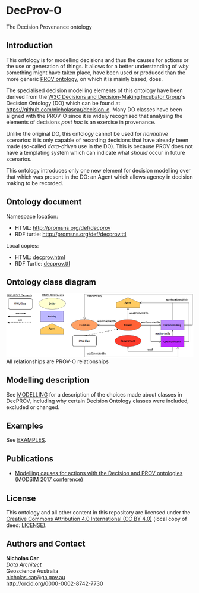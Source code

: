 # DecProv-O
The Decision Provenance ontology


## Introduction
This ontology is for modelling decisions and thus the causes for actions or the use or generation of things. It allows for a better understanding of *why* something might have taken place, have been used or produced than the more generic [PROV ontology](https://www.w3.org/TR/prov-o/), on which it is mainly based, does.  

The specialised decision modelling elements of this ontology have been derived from the [W3C Decisions and Decision-Making Incubator Group](https://www.w3.org/2005/Incubator/decision/)'s Decision Ontology (DO) which can be found at <https://github.com/nicholascar/decision-o>. Many DO classes have been aligned with the PROV-O since it is widely recognised that analysing the elements of decisions *post hoc* is an exercise in provenance.

Unlike the original DO, this ontology cannot be used for *normative* scenarios: it is only capable of recording decisions that have already been made (so-called *data-driven* use in the DO). This is because PROV does not have a templating system which can indicate what *should* occur in future scenarios.

This ontology introduces only one new element for decision modelling over that which was present in the DO: an Agent which allows agency in decision making to be recorded.


## Ontology document
Namespace location:
* HTML: <http://promsns.org/def/decprov>
* RDF turtle: <http://promsns.org/def/decprov.ttl>

Local copies:
* HTML: [decprov.html](decprov.html)  
* RDF Turtle: [decprov.ttl](decprov.ttl)


## Ontology class diagram
![](images/decprov.png)  
All relationships are PROV-O relationships

## Modelling description
See [MODELLING](MODELLING.md) for a description of the choices made about classes in DecPROV, including why certain Decision Ontology classes were included, excluded or changed.


## Examples
See [EXAMPLES](EXAMPLES.md).


## Publications
* [Modelling causes for actions with the Decision and PROV ontologies (MODSIM 2017 conference)](http://github.com/nicholascar/decprov-ont/blob/master/references/Car2017-Modelling-causes-for-actions-with-the-Decision-and-PROV-ontologies.pdf)


## License
This ontology and all other content in this repository are licensed under the [Creative Commons Attribution 4.0 International (CC BY 4.0)](https://creativecommons.org/licenses/by/4.0/) (local copy of deed: [LICENSE](LICENSE)).


## Authors and Contact
**Nicholas Car**  
*Data Architect*  
Geoscience Australia  
<nicholas.car@ga.gov.au>  
<http://orcid.org/0000-0002-8742-7730>  

